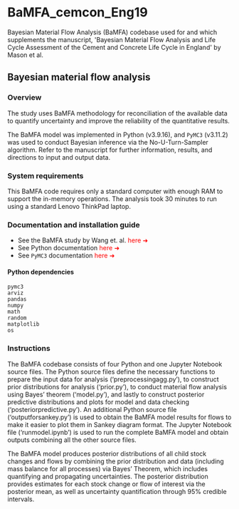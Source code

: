 # BaMFA_cemcon_Eng19
Bayesian Material Flow Analysis (BaMFA) codebase used for and which supplements the manuscript, 'Bayesian Material Flow Analysis and Life Cycle Assessment of the Cement and Concrete Life Cycle in England' by Mason et al.

## Bayesian material flow analysis

### Overview

The study uses BaMFA methodology for reconciliation of the available data to quantify uncertainty and improve the reliability of the quantitative results.

The BaMFA model was implemented in Python (v3.9.16), and `PyMC3` (v3.11.2) was used to conduct Bayesian inference via the No-U-Turn-Sampler algorithm. Refer to the manuscript for further information, results, and directions to input and output data.

### System requirements

This BaMFA code requires only a standard computer with enough RAM to support the in-memory operations. The analysis took 30 minutes to run using a standard Lenovo ThinkPad laptop.

### Documentation and installation guide

- See the BaMFA study by Wang et. al. <a href="https://doi.org/10.1111/jiec.13550" target="_blank" style=" text-decoration: none !important; color:red !important;">here &#10140;</a>
- See Python documentation <a href="https://docs.python.org/3/" target="_blank" style=" text-decoration: none !important; color:red !important;">here &#10140;</a>
- See `PyMC3` documentation <a href="https://pymc3-fork.readthedocs.io/en/latest/#" target="_blank" style=" text-decoration: none !important; color:red !important;">here &#10140;</a>

#### Python dependencies

```
pymc3
arviz
pandas
numpy
math
random
matplotlib
os
```

### Instructions

The BaMFA codebase consists of four Python and one Jupyter Notebook source files. The Python source files define the necessary functions to prepare the input data for analysis (‘preprocessingagg.py’), to construct prior distributions for analysis (‘prior.py’), to conduct material flow analysis using Bayes’ theorem (‘model.py’), and lastly to construct posterior predictive distributions and plots for model and data checking (‘posteriorpredictive.py’). An additional Python source file (‘outputforsankey.py’) is used to obtain the BaMFA model results for flows to make it easier to plot them in Sankey diagram format. The Jupyter Notebook file (‘runmodel.ipynb’) is used to run the complete BaMFA model and obtain outputs combining all the other source files.

The BaMFA model produces posterior distributions of all child stock changes and flows by combining the prior distribution and data (including mass balance for all processes) via Bayes’ Theorem, which includes quantifying and propagating uncertainties. The posterior distribution provides estimates for each stock change or flow of interest via the posterior mean, as well as uncertainty quantification through 95% credible intervals.
